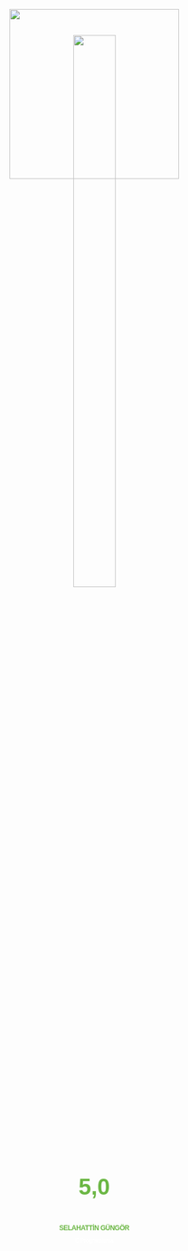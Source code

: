 <span style='display: inline-block !important; text-align: center !important; width: 300px !important; line-height: 1.2 !important; font-family: Trebuchet MS, Helvetica, Arial, sans-serif !important;'><a title="Selahattin Güngör C Programlama Armut" href='https://armut.com/hizmetveren/selahattin-gungor-istanbul-uskudar-c-programlama\_11769324' style='background: none !important; padding: 0 !important; border: 0 !important;'><img src='https://cdn.armut.com/images/reviews-badge.png' width=300 style='padding:0 !important; border: 0 !important;' /></a><span style="position: relative !important; top: -254px !important;"><img src='https://cdn.armut.com/images/armut-header-logo-colour@2x.png' style='display: block; width: 50%; margin: auto;' /></span><span style="position: relative !important; top: -194px !important;"><a href="https://armut.com/hizmetveren/selahattin-gungor-istanbul-uskudar-c-programlama\_11769324" style="display: block; margin: auto; text-decoration: none !important; font-size: 40px !important; color: rgb(108,183,69) !important; font-weight: bold !important;">5,0</a></span><span style="position: relative !important; top: -152px !important;"><a href="https://armut.com/hizmetveren/selahattin-gungor-istanbul-uskudar-c-programlama\_11769324" style="display: block; margin: auto; text-decoration: none !important; font-size: 12px !important; color: rgb(108,183,69) !important; font-weight: bold !important; letter-spacing: -0.5px !important;">SELAHATTİN GÜNGÖR</a></span><span style="position: relative !important; top: -142px !important;"><a href="https://armut.com/hizmetveren/selahattin-gungor-istanbul-uskudar-c-programlama\_11769324" style="display: block; margin: auto; text-decoration: none !important; font-size: 10px !important; color: rgb(255,255,255) !important; font-weight: bold !important; letter-spacing: -0.5px !important;">C Programlama</a></span></span>
